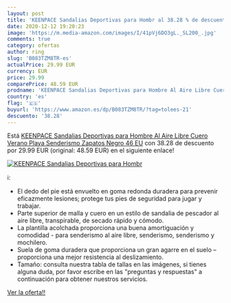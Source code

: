 ```yaml
---
layout: post
title: 'KEENPACE Sandalias Deportivas para Hombr al 38.28 % de descuento'
date: 2020-12-12 19:20:23
image: 'https://m.media-amazon.com/images/I/41pVj6DO3gL._SL200_.jpg'
comments: true
category: ofertas
author: ring
slug: 'B083TZM8TR-es'
actualPrice: 29.99 EUR
currency: EUR
price: 29.99
comparePrice: 48.59 EUR
prodname: 'KEENPACE Sandalias Deportivas para Hombre Al Aire Libre Cuero Verano Playa Senderismo Zapatos Negro 46 EU'
country: 'es'
flag: '🇪🇸'
buyurl: 'https://www.amazon.es/dp/B083TZM8TR/?tag=tolees-21'
descuento: '38.28'
---
```


Está [KEENPACE Sandalias Deportivas para Hombre Al Aire Libre Cuero Verano Playa Senderismo Zapatos Negro 46 EU](https://www.amazon.es/dp/B083TZM8TR/?tag=tolees-21) con 38.28 de descuento por 29.99 EUR (original: 48.59 EUR) en el siguiente enlace!

[![KEENPACE Sandalias Deportivas para Hombr](https://m.media-amazon.com/images/I/41pVj6DO3gL._SL200_.jpg)](https://www.amazon.es/dp/B083TZM8TR/?tag=tolees-21)

ℹ️:

- El dedo del pie está envuelto en goma redonda duradera para prevenir eficazmente lesiones; protege tus pies de seguridad para jugar y trabajar.
- Parte superior de malla y cuero en un estilo de sandalia de pescador al aire libre, transpirable, de secado rápido y cómodo.
- La plantilla acolchada proporciona una buena amortiguación y comodidad - para senderismo al aire libre, senderismo, senderismo y mochilero.
- Suela de goma duradera que proporciona un gran agarre en el suelo – proporciona una mejor resistencia al deslizamiento.
- Tamaño: consulta nuestra tabla de tallas en las imágenes, si tienes alguna duda, por favor escribe en las "preguntas y respuestas" a continuación para obtener nuestros servicios.

[Ver la oferta!!](https://www.amazon.es/dp/B083TZM8TR/?tag=tolees-21)
